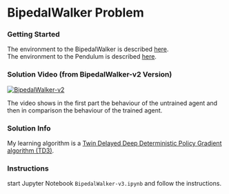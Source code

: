 # BipedalWalker Problem

### Getting Started
The environment to the BipedalWalker is described [here](https://github.com/openai/gym/wiki/BipedalWalker-v2).  
The environment to the Pendulum is described [here](https://github.com/openai/gym/wiki/Pendulum-v0).


### Solution Video (from BipedalWalker-v2 Version)
[![BipedalWalker-v2](http://img.youtube.com/vi/QW6fWP5FDoU/0.jpg)](https://www.youtube.com/watch?v=QW6fWP5FDoU "BipedalWalker-v2")

The video shows in the first part the behaviour of the untrained agent and then in comparison the behaviour of the trained agent.

### Solution Info
My learning algorithm is a [Twin Delayed Deep Deterministic Policy Gradient algorithm (TD3)]([https://arxiv.org/pdf/1802.09477.pdf]).

### Instructions

start Jupyter Notebook `BipedalWalker-v3.ipynb` and follow the instructions. 
